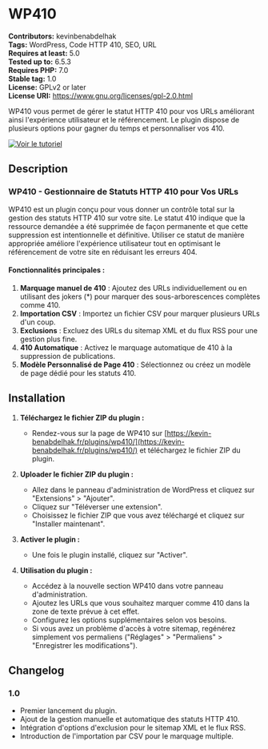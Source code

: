 # WP410

**Contributors:** kevinbenabdelhak  
**Tags:** WordPress, Code HTTP 410, SEO, URL  
**Requires at least:** 5.0  
**Tested up to:** 6.5.3  
**Requires PHP:** 7.0  
**Stable tag:** 1.0  
**License:** GPLv2 or later  
**License URI:** https://www.gnu.org/licenses/gpl-2.0.html  

WP410 vous permet de gérer le statut HTTP 410 pour vos URLs améliorant ainsi l'expérience utilisateur et le référencement. Le plugin dispose de plusieurs options pour gagner du temps et personnaliser vos 410.

[![Voir le tutoriel](https://img.youtube.com/vi/a7ntxWg2r9g/maxresdefault.jpg)](https://www.youtube.com/watch?v=a7ntxWg2r9g&ab_channel=KevinBenabdelhak)

## Description

### WP410 - Gestionnaire de Statuts HTTP 410 pour Vos URLs

WP410 est un plugin conçu pour vous donner un contrôle total sur la gestion des statuts HTTP 410 sur votre site. Le statut 410 indique que la ressource demandée a été supprimée de façon permanente et que cette suppression est intentionnelle et définitive. Utiliser ce statut de manière appropriée améliore l'expérience utilisateur tout en optimisant le référencement de votre site en réduisant les erreurs 404.

#### Fonctionnalités principales :
1. **Marquage manuel de 410** : Ajoutez des URLs individuellement ou en utilisant des jokers (*) pour marquer des sous-arborescences complètes comme 410.
2. **Importation CSV** : Importez un fichier CSV pour marquer plusieurs URLs d'un coup.
3. **Exclusions** : Excluez des URLs du sitemap XML et du flux RSS pour une gestion plus fine.
4. **410 Automatique** : Activez le marquage automatique de 410 à la suppression de publications.
5. **Modèle Personnalisé de Page 410** : Sélectionnez ou créez un modèle de page dédié pour les statuts 410.


## Installation

1. **Téléchargez le fichier ZIP du plugin :**
   - Rendez-vous sur la page de WP410 sur [https://kevin-benabdelhak.fr/plugins/wp410/](https://kevin-benabdelhak.fr/plugins/wp410/) et téléchargez le fichier ZIP du plugin.

2. **Uploader le fichier ZIP du plugin :**
   - Allez dans le panneau d'administration de WordPress et cliquez sur "Extensions" > "Ajouter".
   - Cliquez sur "Téléverser une extension".
   - Choisissez le fichier ZIP que vous avez téléchargé et cliquez sur "Installer maintenant".

3. **Activer le plugin :**
   - Une fois le plugin installé, cliquez sur "Activer".

4. **Utilisation du plugin :**
   - Accédez à la nouvelle section WP410 dans votre panneau d'administration.
   - Ajoutez les URLs que vous souhaitez marquer comme 410 dans la zone de texte prévue à cet effet.
   - Configurez les options supplémentaires selon vos besoins.
   - Si vous avez un problème d'accès à votre sitemap, regénérez simplement vos permaliens ("Réglages" > "Permaliens" > "Enregistrer les modifications").


## Changelog

### 1.0
* Premier lancement du plugin.
* Ajout de la gestion manuelle et automatique des statuts HTTP 410.
* Intégration d'options d'exclusion pour le sitemap XML et le flux RSS.
* Introduction de l'importation par CSV pour le marquage multiple.

